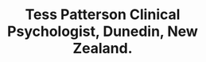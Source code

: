 ---
tags: page
permalink: false
title: Tess Patterson Clinical Psychologist, Dunedin, New Zealand.
available: true
unavailableMessage: Sorry, I am currently unavailable! Please check back on this website soon. 
homeTitle: Dr Tess Patterson
homeDescription: Registered clinical psychologist. Based in Dunedin, New Zealand
homeImage: ./assets/tess.webp
aboutPara1Title: Who Am I?
aboutPara1Body: "I am a registered clinical psychologist and hold a PhD in Psychology. I teach and conduct research at the University of Otago. I am experienced in working with persons presenting with a range of mental health and well-being issues such as anxiety, depression, addiction and more."
aboutDropdown1Title: Qualifications
aboutDropdown1List: ["Doctor of Philosophy (PhD), Psychology", "Postgraduate Diploma in Clinical Psychology", "Postgraduate Diploma in Arts, Psychology", "Bachelor of Arts, Psychology", "Member of New Zealand College of Clinical Psychologists", "Registered Clinical Psychologist with NZ Psychologist Board, note: registered as Thelma (legal name) Patterson."]
aboutDropdown2Title: About my research
aboutDropdown2Body: "My current research focuses on survivors of sexual abuse and the way in which gender (i.e., being male, female or gender diverse) affects help seeking behaviour and the treatment needs of the individual. The aim of the research is to be able to provide gender specific and gender sensitive interventions for all persons who experience sexual abuse.
I also conduct research examining the efficacy of alcohol and drug treatment programmes."
aboutPara2Title: Treatment Approach
aboutPara2Body: As a therapist I feel privileged to work alongside an individual in a process of change to reduce suffering and enhance functional living. I have a deep sense of compassion in relation to the human condition and I am known for my empathetic and kind approach. I am committed to helping clients achieve their goals and desired outcomes.
treatmentPara1Body: I offer assessment, diagnosis and treatment for mental health difficulties such as
treatmentList: ["anxiety", "depression", "obsessive-compulsive disorder", post-traumatic stress disorder, "addiction", "sexual abuse"]
treatmentPara2Body: I specialise in providing treatment intervention for sexual abuse or sexual violence. Due to limited time availability I am currently prioritising those seeking help related to sexual abuse/sexual violence or those struggling with addictive type disorders or substance use.
treatmentImage: ./assets/tess_client.webp
pricingPrice: $180 (plus GST) per 50 minute session
pricingPara1Title: Payment Arrangements
pricingPara1Body: If paying for the session personally then direct payment is to be made to a specified bank account within 24 hours following the appointment session.For payment via other means (e.g., Employment Assisted Programmes, ACC), an invoice for payment will be sent to the relevant organization directly.
pricingPara2Title: Cancellations
pricingPara2Body: Appointments cancelled 24 hours prior to the arrange appointment will incur no fee charged. Otherwise, payment will be charged in full unless there are reasonable extenuating circumstances (e.g., a one-off emergency situation).
contactMessage: Use this contact form to arrange an appointment.
contactSuccessMessage: Your message has been successfully submitted! Tess will try to respond to your enquiry soon.
---